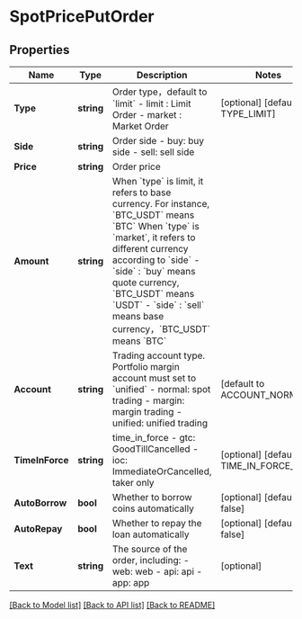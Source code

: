 # SpotPricePutOrder

## Properties

Name | Type | Description | Notes
------------ | ------------- | ------------- | -------------
**Type** | **string** | Order type，default to &#x60;limit&#x60;  - limit : Limit Order - market : Market Order | [optional] [default to TYPE_LIMIT]
**Side** | **string** | Order side  - buy: buy side - sell: sell side | 
**Price** | **string** | Order price | 
**Amount** | **string** | When &#x60;type&#x60; is limit, it refers to base currency.  For instance, &#x60;BTC_USDT&#x60; means &#x60;BTC&#x60;  When &#x60;type&#x60; is &#x60;market&#x60;, it refers to different currency according to &#x60;side&#x60;  - &#x60;side&#x60; : &#x60;buy&#x60; means quote currency, &#x60;BTC_USDT&#x60; means &#x60;USDT&#x60; - &#x60;side&#x60; : &#x60;sell&#x60; means base currency，&#x60;BTC_USDT&#x60; means &#x60;BTC&#x60;  | 
**Account** | **string** | Trading account type.  Portfolio margin account must set to &#x60;unified&#x60;  - normal: spot trading - margin: margin trading - unified: unified trading  | [default to ACCOUNT_NORMAL]
**TimeInForce** | **string** | time_in_force  - gtc: GoodTillCancelled - ioc: ImmediateOrCancelled, taker only  | [optional] [default to TIME_IN_FORCE_GTC]
**AutoBorrow** | **bool** | Whether to borrow coins automatically | [optional] [default to false]
**AutoRepay** | **bool** | Whether to repay the loan automatically | [optional] [default to false]
**Text** | **string** | The source of the order, including: - web: web - api: api - app: app | [optional] 

[[Back to Model list]](../README.md#documentation-for-models) [[Back to API list]](../README.md#documentation-for-api-endpoints) [[Back to README]](../README.md)


